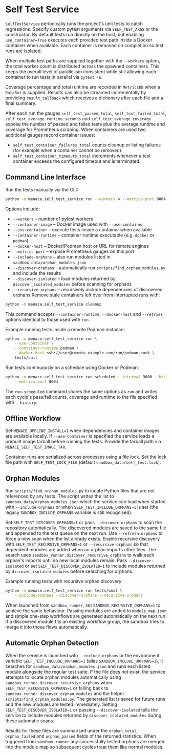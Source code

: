 # Self Test Service

`SelfTestService` periodically runs the project's unit tests to catch regressions.
Specify custom pytest arguments via `SELF_TEST_ARGS` or the constructor. By
default tests run directly on the host, but enabling `use_container=True`
executes each provided test path inside a Docker container when available. Each
container is removed on completion so test runs are isolated.

When multiple test paths are supplied together with the `--workers` option,
the total worker count is distributed across the spawned containers.  This
keeps the overall level of parallelism consistent while still allowing each
container to run tests in parallel via `pytest -n`.

Coverage percentage and total runtime are recorded in `MetricsDB` when a
`DataBot` is supplied. Results can also be streamed incrementally by providing
`result_callback` which receives a dictionary after each file and a final
summary.

After each run the gauges `self_test_passed_total`, `self_test_failed_total`,
`self_test_average_runtime_seconds` and `self_test_average_coverage` expose the
number of passed and failed tests plus the average runtime and coverage for
Prometheus scraping. When containers are used two additional gauges record
container issues:

- `self_test_container_failures_total` counts cleanup or listing failures
  (for example when a container cannot be removed).
- `self_test_container_timeouts_total` increments whenever a test container
  exceeds the configured timeout and is terminated.

## Command Line Interface

Run the tests manually via the CLI:

```bash
python -m menace.self_test_service run --workers 4 --metrics-port 8004 tests/unit
```

Options include:

- `--workers` – number of pytest workers
- `--container-image` – Docker image used with `--use-container`
- `--use-container` – execute tests inside a container when available
- `--container-runtime` – container runtime executable (e.g. `docker` or `podman`)
- `--docker-host` – Docker/Podman host or URL for remote engines
- `--metrics-port` – expose Prometheus gauges on this port
- `--include-orphans` – also run modules listed in `sandbox_data/orphan_modules.json`
- `--discover-orphans` – automatically run `scripts/find_orphan_modules.py` and include the results
- `--discover-isolated` – load modules returned by `discover_isolated_modules` before scanning for orphans
- `--recursive-orphans` – recursively include dependencies of discovered orphans
Remove stale containers left over from interrupted runs with:

```bash
python -m menace.self_test_service cleanup
```

This command accepts `--container-runtime`, `--docker-host` and `--retries`
options identical to those used with `run`.

Example running tests inside a remote Podman instance:

```bash
python -m menace.self_test_service run \
    --use-container \
    --container-runtime podman \
    --docker-host ssh://user@remote.example.com/run/podman.sock \
    tests/unit
```

Run tests continuously on a schedule using Docker or Podman:

```bash
python -m menace.self_test_service run-scheduled --interval 3600 --history test_history.json \
    --metrics-port 8004
```

The `run-scheduled` command shares the same options as `run` and writes each
cycle's pass/fail counts, coverage and runtime to the file specified with
`--history`.

## Offline Workflow

Set `MENACE_OFFLINE_INSTALL=1` when dependencies and container images are
available locally.  If `--use-container` is specified the service loads a
prebuilt image tarball before running the tests.  Provide the tarball path via
`MENACE_SELF_TEST_IMAGE_TAR`.

Container runs are serialized across processes using a file lock. Set the lock
file path with `SELF_TEST_LOCK_FILE` (default `sandbox_data/self_test.lock`).

## Orphan Modules

Run `scripts/find_orphan_modules.py` to locate Python files that are not
referenced by any tests. The script writes the list to
`sandbox_data/orphan_modules.json` which the service can load when started with
`--include-orphans` or when `SELF_TEST_INCLUDE_ORPHANS=1` is set (the legacy
`SANDBOX_INCLUDE_ORPHANS` variable is still recognised).

Set `SELF_TEST_DISCOVER_ORPHANS=1` or pass `--discover-orphans` to scan the
repository automatically. The discovered modules are saved to the same file and
appended to the test queue on the next run. Use `--refresh-orphans` to force a
new scan when the list already exists. Enable recursive discovery with
`SELF_TEST_RECURSIVE_ORPHANS=1` or `--recursive-orphans` so that dependent
modules are added when an orphan imports other files. The search uses
`sandbox_runner.discover_recursive_orphans` to walk each orphan's imports
until no new local modules remain.
Pass `--discover-isolated` or set `SELF_TEST_DISCOVER_ISOLATED=1` to include
modules returned by `discover_isolated_modules` before searching for orphans.

Example running tests with recursive orphan discovery:

```bash
python -m menace.self_test_service run tests/unit \
    --include-orphans --discover-orphans --recursive-orphans
```

When launched from `sandbox_runner`, set `SANDBOX_RECURSIVE_ORPHANS=1` to
achieve the same behaviour. Passing modules are added to `module_map.json`
and simple one-step workflows are generated automatically on the next run.
If a discovered module fits an existing workflow group, the sandbox tries to merge it into those flows automatically.

## Automatic Orphan Detection

When the service is launched with `--include-orphans` or the environment
variable `SELF_TEST_INCLUDE_ORPHANS=1` (alias `SANDBOX_INCLUDE_ORPHANS=1`), it searches for
`sandbox_data/orphan_modules.json` and runs each listed module alongside the
regular test suite. If the file does not exist, the service attempts to locate
orphan modules automatically using `sandbox_runner.discover_recursive_orphans`
when `SELF_TEST_RECURSIVE_ORPHANS=1` or falling back to
`sandbox_runner.discover_orphan_modules` and the helper `scripts/find_orphan_modules.py`.
The generated list is
saved for future runs and the new modules are tested immediately.
Setting `SELF_TEST_DISCOVER_ISOLATED=1` or passing `--discover-isolated` tells
the service to include modules returned by `discover_isolated_modules` during
these automatic scans.

Results for these files are summarised under the `orphan_total`,
`orphan_failed` and `orphan_passed` fields of the returned statistics. When
triggered from `sandbox_runner` any successfully tested orphans are merged into
the module map so subsequent cycles treat them like normal modules.
